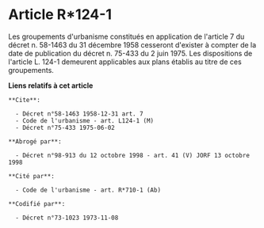 # Article R*124-1

Les groupements d'urbanisme constitués en application de l'article 7 du décret n. 58-1463 du 31 décembre 1958 cesseront
d'exister à compter de la date de publication du décret n. 75-433 du 2 juin 1975. Les dispositions de l'article L. 124-1
demeurent applicables aux plans établis au titre de ces groupements.

**Liens relatifs à cet article**

	**Cite**:

	  - Décret n°58-1463 1958-12-31 art. 7
	  - Code de l'urbanisme - art. L124-1 (M)
	  - Décret n°75-433 1975-06-02

	**Abrogé par**:

	  - Décret n°98-913 du 12 octobre 1998 - art. 41 (V) JORF 13 octobre 1998

	**Cité par**:

	  - Code de l'urbanisme - art. R*710-1 (Ab)

	**Codifié par**:

	  - Décret n°73-1023 1973-11-08
